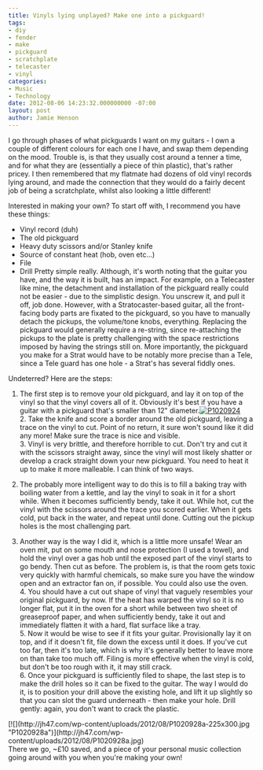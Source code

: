 ```yaml
---
title: Vinyls lying unplayed? Make one into a pickguard!
tags:
- diy
- fender
- make
- pickguard
- scratchplate
- telecaster
- vinyl
categories:
- Music
- Technology
date: 2012-08-06 14:23:32.000000000 -07:00
layout: post
author: Jamie Henson
---
```


I go through phases of what pickguards I want on my guitars - I own a couple of different colours for each one I have, and swap them depending on the mood. Trouble is, is that they usually cost around a tenner a time, and for what they are (essentially a piece of thin plastic), that's rather pricey. I then remembered that my flatmate had dozens of old vinyl records lying around, and made the connection that they would do a fairly decent job of being a scratchplate, whilst also looking a little different!

<!-- more -->

Interested in making your own? To start off with, I recommend you have these things:

*   Vinyl record (duh)
*   The old pickguard
*   Heavy duty scissors and/or Stanley knife
*   Source of constant heat (hob, oven etc...)
*   File
*   Drill
Pretty simple really. Although, it's worth noting that the guitar you have, and the way it is built, has an impact. For example, on a Telecaster like mine, the detachment and installation of the pickguard really could not be easier - due to the simplistic design. You unscrew it, and pull it off, job done. However, with a Stratocaster-based guitar, all the front-facing body parts are fixated to the pickguard, so you have to manually detach the pickups, the volume/tone knobs, everything. Replacing the pickguard would generally require a re-string, since re-attaching the pickups to the plate is pretty challenging with the space restrictions imposed by having the strings still on. More importantly, the pickguard you make for a Strat would have to be notably more precise than a Tele, since a Tele guard has one hole - a Strat's has several fiddly ones.

Undeterred? Here are the steps:

1.  The first step is to remove your old pickguard, and lay it on top of the vinyl so that the vinyl covers all of it. Obviously it's best if you have a guitar with a pickguard that's smaller than 12" diameter.[![](http://jh47.com/wp-content/uploads/2012/08/P1020924-300x225.jpg "P1020924")](http://jh47.com/wp-content/uploads/2012/08/P1020924.jpg)
</br>2.  Take the knife and score a border around the old pickguard, leaving a trace on the vinyl to cut. Point of no return, it sure won't sound like it did any more! Make sure the trace is nice and visible.
</br>3.  Vinyl is very brittle, and therefore horrible to cut. Don't try and cut it with the scissors straight away, since the vinyl will most likely shatter or develop a crack straight down your new pickguard. You need to heat it up to make it more malleable. I can think of two ways.

1.  The probably more intelligent way to do this is to fill a baking tray with boiling water from a kettle, and lay the vinyl to soak in it for a short while. When it becomes sufficiently bendy, take it out. While hot, cut the vinyl with the scissors around the trace you scored earlier. When it gets cold, put back in the water, and repeat until done. Cutting out the pickup holes is the most challenging part.
2.  Another way is the way I did it, which is a little more unsafe! Wear an oven mit, put on some mouth and nose protection (I used a towel), and hold the vinyl over a gas hob until the exposed part of the vinyl starts to go bendy. Then cut as before. The problem is, is that the room gets toxic very quickly with harmful chemicals, so make sure you have the window open and an extractor fan on, if possible. You could also use the oven.</br>4.  You should have a cut out shape of vinyl that vaguely resembles your original pickguard, by now. If the heat has warped the vinyl so it is no longer flat, put it in the oven for a short while between two sheet of greaseproof paper, and when sufficiently bendy, take it out and immediately flatten it with a hard, flat surface like a tray.
</br>5.  Now it would be wise to see if it fits your guitar. Provisionally lay it on top, and if it doesn't fit, file down the excess until it does. If you've cut too far, then it's too late, which is why it's generally better to leave more on than take too much off. Filing is more effective when the vinyl is cold, but don't be too rough with it, it may still crack.
</br>6.  Once your pickguard is sufficiently filed to shape, the last step is to make the drill holes so it can be fixed to the guitar. The way I would do it, is to position your drill above the existing hole, and lift it up slightly so that you can slot the guard underneath - then make your hole. Drill gently: again, you don't want to crack the plastic.
<div>[![](http://jh47.com/wp-content/uploads/2012/08/P1020928a-225x300.jpg "P1020928a")](http://jh47.com/wp-content/uploads/2012/08/P1020928a.jpg)</div>
<div></div>
There we go, ~£10 saved, and a piece of your personal music collection going around with you when you're making your own!